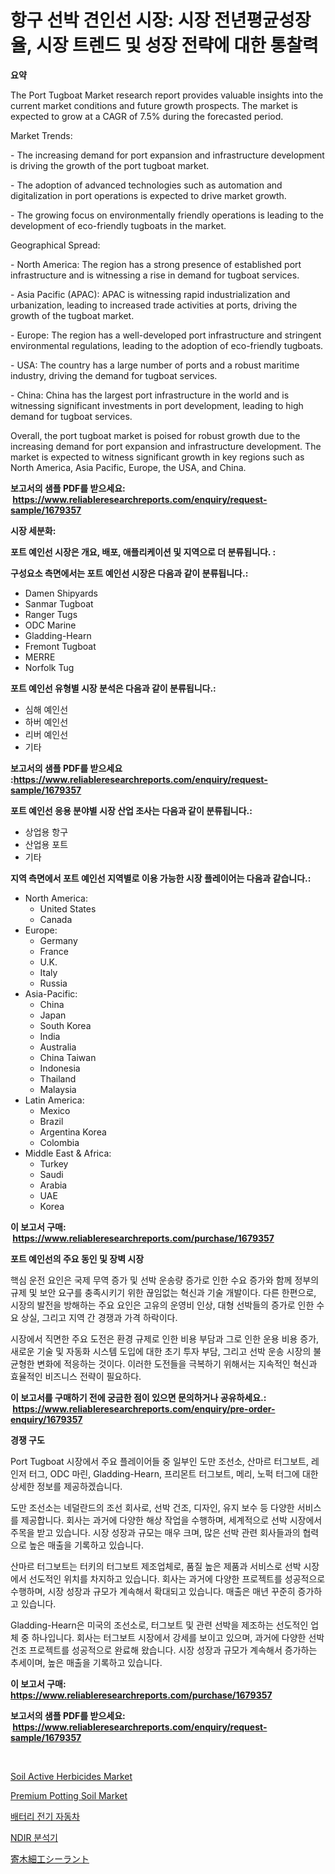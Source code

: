 <p><h1>항구 선박 견인선 시장: 시장 전년평균성장율, 시장 트렌드 및 성장 전략에 대한 통찰력</h1></p><p><strong>요약</strong></p>
<p><p>The Port Tugboat Market research report provides valuable insights into the current market conditions and future growth prospects. The market is expected to grow at a CAGR of 7.5% during the forecasted period. </p><p>Market Trends:</p><p>- The increasing demand for port expansion and infrastructure development is driving the growth of the port tugboat market.</p><p>- The adoption of advanced technologies such as automation and digitalization in port operations is expected to drive market growth.</p><p>- The growing focus on environmentally friendly operations is leading to the development of eco-friendly tugboats in the market.</p><p>Geographical Spread:</p><p>- North America: The region has a strong presence of established port infrastructure and is witnessing a rise in demand for tugboat services.</p><p>- Asia Pacific (APAC): APAC is witnessing rapid industrialization and urbanization, leading to increased trade activities at ports, driving the growth of the tugboat market.</p><p>- Europe: The region has a well-developed port infrastructure and stringent environmental regulations, leading to the adoption of eco-friendly tugboats.</p><p>- USA: The country has a large number of ports and a robust maritime industry, driving the demand for tugboat services.</p><p>- China: China has the largest port infrastructure in the world and is witnessing significant investments in port development, leading to high demand for tugboat services.</p><p>Overall, the port tugboat market is poised for robust growth due to the increasing demand for port expansion and infrastructure development. The market is expected to witness significant growth in key regions such as North America, Asia Pacific, Europe, the USA, and China.</p></p>
<p><strong>보고서의 샘플 PDF를 받으세요: &nbsp;<a href="https://www.reliableresearchreports.com/enquiry/request-sample/1679357">https://www.reliableresearchreports.com/enquiry/request-sample/1679357</a></strong></p>
<p><strong>시장 세분화:</strong></p>
<p><strong> 포트 예인선 시장은 개요, 배포, 애플리케이션 및 지역으로 더 분류됩니다. :</strong></p>
<p><strong>구성요소 측면에서는 포트 예인선 시장은 다음과 같이 분류됩니다.:</strong></p>
<p><ul><li>Damen Shipyards</li><li>Sanmar Tugboat</li><li>Ranger Tugs</li><li>ODC Marine</li><li>Gladding-Hearn</li><li>Fremont Tugboat</li><li>MERRE</li><li>Norfolk Tug</li></ul></p>
<p><strong> 포트 예인선 유형별 시장 분석은 다음과 같이 분류됩니다.:</strong></p>
<p><ul><li>심해 예인선</li><li>하버 예인선</li><li>리버 예인선</li><li>기타</li></ul></p>
<p><strong>보고서의 샘플 PDF를 받으세요 :<a href="https://www.reliableresearchreports.com/enquiry/request-sample/1679357">https://www.reliableresearchreports.com/enquiry/request-sample/1679357</a></strong></p>
<p><strong> 포트 예인선 응용 분야별 시장 산업 조사는 다음과 같이 분류됩니다.:</strong></p>
<p><ul><li>상업용 항구</li><li>산업용 포트</li><li>기타</li></ul></p>
<p><strong>지역 측면에서 포트 예인선 지역별로 이용 가능한 시장 플레이어는 다음과 같습니다.:</strong></p>
<p><ul>
    <li>
        North America:
        <ul>
            <li>United States</li>
            <li>Canada</li>
        </ul>
    </li>
    <li>
        Europe:
        <ul>
            <li>Germany</li>
            <li>France</li>
            <li>U.K.</li>
            <li>Italy</li>
            <li>Russia</li>
        </ul>
    </li>
    <li>
        Asia-Pacific:
        <ul>
            <li>China</li>
            <li>Japan</li>
            <li>South Korea</li>
            <li>India</li>
            <li>Australia</li>
            <li>China Taiwan</li>
            <li>Indonesia</li>
            <li>Thailand</li>
            <li>Malaysia</li>
        </ul>
    </li>
    <li>
        Latin America:
        <ul>
            <li>Mexico</li>
            <li>Brazil</li>
            <li>Argentina Korea</li>
            <li>Colombia</li>
        </ul>
    </li>
    <li>
        Middle East & Africa:
        <ul>
            <li>Turkey</li>
            <li>Saudi</li>
            <li>Arabia</li>
            <li>UAE</li>
            <li>Korea</li>
        </ul>
    </li>
    </ul></p>
<p><strong>이 보고서 구매: &nbsp;<a href="https://www.reliableresearchreports.com/purchase/1679357">https://www.reliableresearchreports.com/purchase/1679357</a></strong></p>
<p><strong>포트 예인선의 주요 동인 및 장벽 시장</strong></p>
<p><p>핵심 운전 요인은 국제 무역 증가 및 선박 운송량 증가로 인한 수요 증가와 함께 정부의 규제 및 보안 요구를 충족시키기 위한 끊임없는 혁신과 기술 개발이다. 다른 한편으로, 시장의 발전을 방해하는 주요 요인은 고유의 운영비 인상, 대형 선박들의 증가로 인한 수요 상실, 그리고 지역 간 경쟁과 가격 하락이다.</p><p>시장에서 직면한 주요 도전은 환경 규제로 인한 비용 부담과 그로 인한 운용 비용 증가, 새로운 기술 및 자동화 시스템 도입에 대한 초기 투자 부담, 그리고 선박 운송 시장의 불균형한 변화에 적응하는 것이다. 이러한 도전들을 극복하기 위해서는 지속적인 혁신과 효율적인 비즈니스 전략이 필요하다.</p></p>
<p><strong>이 보고서를 구매하기 전에 궁금한 점이 있으면 문의하거나 공유하세요.: &nbsp;<a href="https://www.reliableresearchreports.com/enquiry/pre-order-enquiry/1679357">https://www.reliableresearchreports.com/enquiry/pre-order-enquiry/1679357</a></strong></p>
<p><strong>경쟁 구도</strong></p>
<p><p>Port Tugboat 시장에서 주요 플레이어들 중 일부인 도만 조선소, 산마르 터그보트, 레인저 터그, ODC 마린, Gladding-Hearn, 프리몬트 터그보트, 메리, 노퍽 터그에 대한 상세한 정보를 제공하겠습니다.</p><p>도만 조선소는 네덜란드의 조선 회사로, 선박 건조, 디자인, 유지 보수 등 다양한 서비스를 제공합니다. 회사는 과거에 다양한 해상 작업을 수행하며, 세계적으로 선박 시장에서 주목을 받고 있습니다. 시장 성장과 규모는 매우 크며, 많은 선박 관련 회사들과의 협력으로 높은 매출을 기록하고 있습니다.</p><p>산마르 터그보트는 터키의 터그보트 제조업체로, 품질 높은 제품과 서비스로 선박 시장에서 선도적인 위치를 차지하고 있습니다. 회사는 과거에 다양한 프로젝트를 성공적으로 수행하며, 시장 성장과 규모가 계속해서 확대되고 있습니다. 매출은 매년 꾸준히 증가하고 있습니다.</p><p>Gladding-Hearn은 미국의 조선소로, 터그보트 및 관련 선박을 제조하는 선도적인 업체 중 하나입니다. 회사는 터그보트 시장에서 강세를 보이고 있으며, 과거에 다양한 선박 건조 프로젝트를 성공적으로 완료해 왔습니다. 시장 성장과 규모가 계속해서 증가하는 추세이며, 높은 매출을 기록하고 있습니다.</p></p>
<p><strong>이 보고서 구매: &nbsp; <a href="https://www.reliableresearchreports.com/purchase/1679357">https://www.reliableresearchreports.com/purchase/1679357</a></strong></p>
<p><strong>보고서의 샘플 PDF를 받으세요: &nbsp;<a href="https://www.reliableresearchreports.com/enquiry/request-sample/1679357">https://www.reliableresearchreports.com/enquiry/request-sample/1679357</a></strong><strong></strong></p>
<p>&nbsp;</p>
<p><p><a href="https://issuu.com/reportprime-2/docs/soil-active-herbicides-market-size-2030.pptx">Soil Active Herbicides Market</a></p><p><a href="https://issuu.com/reportprime-2/docs/premium-potting-soil-market-size-2030.pptx">Premium Potting Soil Market</a></p><p><a href="https://github.com/ZacharyScthmitt4465/Market-Research-Report-List-1/blob/main/74050437682.md">배터리 전기 자동차</a></p><p><a href="https://medium.com/@greggibson7876/ndir-%EB%B6%84%EC%84%9D%EA%B8%B0-%EC%8B%9C%EC%9E%A5-%EC%84%B1%EA%B3%B5%EC%A0%81%EC%9D%B8-%EB%B9%84%EC%A6%88%EB%8B%88%EC%8A%A4-%EC%A0%84%EB%9E%B5%EC%9D%98-%ED%95%B5%EC%8B%AC-2031%EB%85%84%EA%B9%8C%EC%A7%80-%EC%98%88%EC%B8%A1-9dbedf9f17bf">NDIR 분석기</a></p><p><a href="https://medium.com/@jacksonmith1931/%E3%83%91%E3%83%AB%E3%82%B1%E3%83%83%E3%83%88%E3%82%B7%E3%83%BC%E3%83%A9%E3%83%B3%E3%83%88%E3%81%AE%E5%B8%82%E5%A0%B4%E8%A6%8F%E6%A8%A1-%E5%B8%82%E5%A0%B4%E5%B1%95%E6%9C%9B%E3%81%A8%E5%B8%82%E5%A0%B4%E4%BA%88%E6%B8%AC-2024%E5%B9%B4%E3%81%8B%E3%82%892031%E5%B9%B4-1b7362b1b797">寄木細工シーラント</a></p></p>